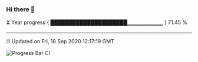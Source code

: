 ### Hi there 👋

⏳ Year progress { █████████████████████▁▁▁▁▁▁▁▁▁ } 71.45 %

---

⏰ Updated on Fri, 18 Sep 2020 12:17:19 GMT

![Progress Bar CI](https://github.com/liununu/liununu/workflows/Progress%20Bar%20CI/badge.svg)
